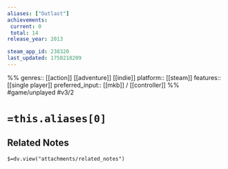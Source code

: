 ```yaml
---
aliases: ["Outlast"]
achievements:
 current: 0
 total: 14
release_year: 2013

steam_app_id: 238320
last_updated: 1750218209
---
```

%%
genres:: [[action]] [[adventure]] [[indie]]
platform:: [[steam]]
features:: [[single player]]
preferred_input:: [[mkb]] / [[controller]]
%%
#game/unplayed
#v3/2

# `=this.aliases[0]`
## Related Notes
`$=dv.view("attachments/related_notes")`